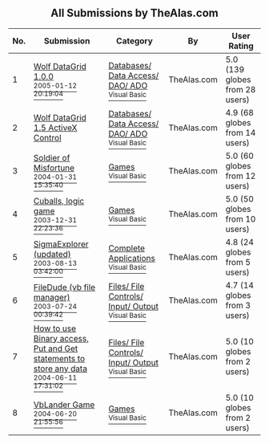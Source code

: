 ﻿<div align="center">

## All Submissions by TheAlas\.com

</div>

No.  | Submission | Category | By   | User Rating
---- | ---------- | -------- | ---- | -----------
1 | [Wolf DataGrid 1\.0\.0<br /><sup>2005-01-12 20:19:04</sup>](https://github.com/Planet-Source-Code/thealas-com-wolf-datagrid-1-0-0__1-58265) | [Databases/ Data Access/ DAO/ ADO<br /><sup>Visual Basic</sup>](../ByCategory/databases-data-access-dao-ado__1-6.md) | TheAlas\.com | 5.0 (139 globes from 28 users)
2 | [Wolf DataGrid 1\.5 ActiveX Control<br />](https://github.com/Planet-Source-Code/thealas-com-wolf-datagrid-1-5-activex-control__1-60039) | [Databases/ Data Access/ DAO/ ADO<br /><sup>Visual Basic</sup>](../ByCategory/databases-data-access-dao-ado__1-6.md) | TheAlas\.com | 4.9 (68 globes from 14 users)
3 | [Soldier of Misfortune<br /><sup>2004-01-31 15:35:40</sup>](https://github.com/Planet-Source-Code/thealas-com-soldier-of-misfortune__1-54558) | [Games<br /><sup>Visual Basic</sup>](../ByCategory/games__1-38.md) | TheAlas\.com | 5.0 (60 globes from 12 users)
4 | [Cuballs, logic game<br /><sup>2003-12-31 22:23:36</sup>](https://github.com/Planet-Source-Code/thealas-com-cuballs-logic-game__1-50951) | [Games<br /><sup>Visual Basic</sup>](../ByCategory/games__1-38.md) | TheAlas\.com | 5.0 (50 globes from 10 users)
5 | [SigmaExplorer \(updated\)<br /><sup>2003-08-13 03:42:00</sup>](https://github.com/Planet-Source-Code/thealas-com-sigmaexplorer-updated__1-47605) | [Complete Applications<br /><sup>Visual Basic</sup>](../ByCategory/complete-applications__1-27.md) | TheAlas\.com | 4.8 (24 globes from 5 users)
6 | [FileDude \(vb file manager\)<br /><sup>2003-07-24 00:39:42</sup>](https://github.com/Planet-Source-Code/thealas-com-filedude-vb-file-manager__1-48471) | [Files/ File Controls/ Input/ Output<br /><sup>Visual Basic</sup>](../ByCategory/files-file-controls-input-output__1-3.md) | TheAlas\.com | 4.7 (14 globes from 3 users)
7 | [How to use Binary access, Put and Get statements to store any data<br /><sup>2004-06-11 17:31:02</sup>](https://github.com/Planet-Source-Code/thealas-com-how-to-use-binary-access-put-and-get-statements-to-store-any-data__1-54326) | [Files/ File Controls/ Input/ Output<br /><sup>Visual Basic</sup>](../ByCategory/files-file-controls-input-output__1-3.md) | TheAlas\.com | 5.0 (10 globes from 2 users)
8 | [VbLander Game<br /><sup>2004-06-20 21:55:56</sup>](https://github.com/Planet-Source-Code/thealas-com-vblander-game__1-54547) | [Games<br /><sup>Visual Basic</sup>](../ByCategory/games__1-38.md) | TheAlas\.com | 5.0 (10 globes from 2 users)
